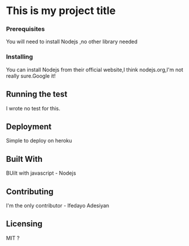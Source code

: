 
# This is my project title

### Prerequisites
You will need to install Nodejs ,no other library needed

### Installing
You can install Nodejs from their official website,I think nodejs.org,I'm not really sure.Google it!

## Running the test
I wrote no test for this.

## Deployment
Simple to deploy on heroku

## Built With
BUilt with javascript - Nodejs

## Contributing
I'm the only contributor - Ifedayo Adesiyan

## Licensing
MIT ?
